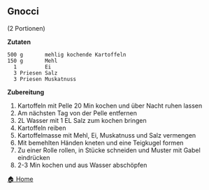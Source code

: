 Gnocci
-----------------
(2 Portionen)

**Zutaten**

```
500 g       mehlig kochende Kartoffeln
150 g       Mehl
  1         Ei
  3 Priesen Salz
  3 Priesen Muskatnuss
```

**Zubereitung**

1. Kartoffeln mit Pelle 20 Min kochen und über Nacht ruhen lassen
2. Am nächsten Tag von der Pelle entfernen
3. 2L Wasser mit 1 EL Salz zum kochen bringen
4. Kartoffeln reiben
5. Kartoffelmasse mit Mehl, Ei, Muskatnuss und Salz vermengen
6. Mit bemehlten Händen kneten und eine Teigkugel formen
7. Zu einer Rolle rollen, in Stücke schneiden und Muster mit Gabel eindrücken
8. 2-3 Min kochen und aus Wasser abschöpfen

[🏠 Home](./../)
